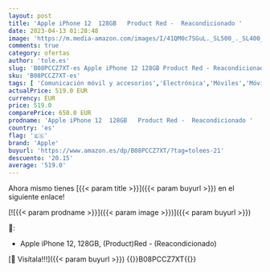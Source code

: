 ```yaml
---
layout: post
title: 'Apple iPhone 12  128GB   Product Red -  Reacondicionado '
date: 2023-04-13 01:28:48
image: 'https://m.media-amazon.com/images/I/41QM0c7SGuL._SL500_._SL400_.jpg'
comments: true
category: ofertas
author: 'tole.es'
slug: 'B08PCCZ7XT-es Apple iPhone 12 128GB Product Red - Reacondicionado'
sku: 'B08PCCZ7XT-es'
tags: [ 'Comunicación móvil y accesorios','Electrónica','Móviles','Móviles y smartphones libres','apple','iphone','🇪🇸', ]
actualPrice: 519.0 EUR
currency: EUR
price: 519.0
comparePrice: 650.0 EUR
prodname: 'Apple iPhone 12  128GB   Product Red -  Reacondicionado '
country: 'es'
flag: '🇪🇸'
brand: 'Apple'
buyurl: 'https://www.amazon.es/dp/B08PCCZ7XT/?tag=tolees-21'
descuento: '20.15'
average: '519.0'
---
```


Ahora mismo tienes [{{< param title >}}]({{< param buyurl >}}) en el siguiente enlace!

[![{{< param prodname >}}]({{< param image >}})]({{< param buyurl >}})

🔎:

- Apple iPhone 12, 128GB, (Product)Red - (Reacondicionado)

[🛒 Visítala!!!]({{< param buyurl >}})
{{<world>}}B08PCCZ7XT{{</world>}}
